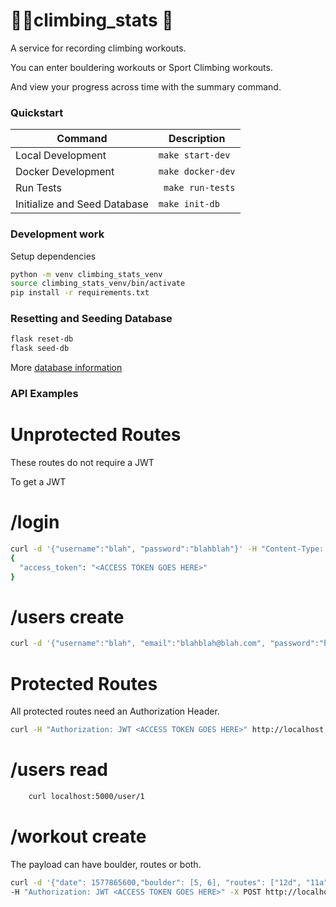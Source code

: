 # 🧗‍♀️climbing_stats 🧗

A service for recording climbing workouts.

You can enter bouldering workouts or Sport Climbing workouts.

And view your progress across time with the summary command.

### Quickstart


| Command       | Description   |
| ------------- |-------------|
| Local Development | ```make start-dev```| 
| Docker Development | ```make docker-dev``` |
| Run Tests | ``` make run-tests``` |   
| Initialize and Seed Database | ``` make init-db ``` |   

### Development work

Setup dependencies

```bash
python -m venv climbing_stats_venv
source climbing_stats_venv/bin/activate
pip install -r requirements.txt
```

### Resetting and Seeding Database

```bash
flask reset-db 
flask seed-db
```

More [database information](db/README.md)

### API Examples

# Unprotected Routes

These routes do not require a JWT

To get a JWT

# /login

```bash
curl -d '{"username":"blah", "password":"blahblah"}' -H "Content-Type: application/json" -X POST http://localhost:5000/login
{
  "access_token": "<ACCESS TOKEN GOES HERE>"
}
```

# /users create

```bash
curl -d '{"username":"blah", "email":"blahblah@blah.com", "password":"blahblah"}' -H "Content-Type: application/json" -X POST http://localhost:5000/users
```
# Protected Routes

All protected routes need an Authorization Header.

```bash
curl -H "Authorization: JWT <ACCESS TOKEN GOES HERE>" http://localhost:5000/user/1/workout/2
```

# /users read

```bash
    curl localhost:5000/user/1
```
# /workout create

The payload can have boulder, routes or both.

```bash
curl -d '{"date": 1577865600,"boulder": [5, 6], "routes": ["12d", "11a", "12c", "12c", "11c"]}' -H "Content-Type: application/json"
-H "Authorization: JWT <ACCESS TOKEN GOES HERE>" -X POST http://localhost:5000/user/blah/workouts
```

